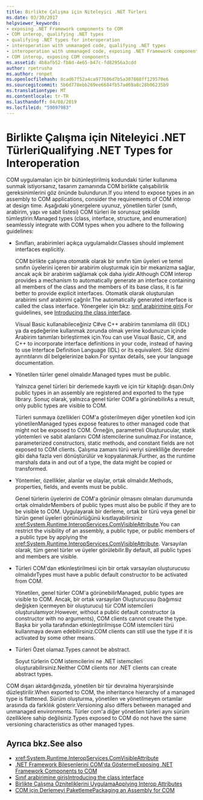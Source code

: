 ```yaml
---
title: Birlikte Çalışma için Niteleyici .NET Türleri
ms.date: 03/30/2017
helpviewer_keywords:
- exposing .NET Framework components to COM
- COM interop, qualifying .NET types
- qualifying .NET types for interoperation
- interoperation with unmanaged code, qualifying .NET types
- interoperation with unmanaged code, exposing .NET Framework components
- COM interop, exposing COM components
ms.assetid: 4b8afb52-fb8d-4e65-b47c-fd82956a3cdd
author: rpetrusha
ms.author: ronpet
ms.openlocfilehash: 8cad67f52a4ca977606d7b5a307868ff129570e6
ms.sourcegitcommit: 5b6d778ebb269ee6684fb57ad69a8c28b06235b9
ms.translationtype: MT
ms.contentlocale: tr-TR
ms.lasthandoff: 04/08/2019
ms.locfileid: "59097983"
---
```

# <a name="qualifying-net-types-for-interoperation"></a><span data-ttu-id="0bd55-102">Birlikte Çalışma için Niteleyici .NET Türleri</span><span class="sxs-lookup"><span data-stu-id="0bd55-102">Qualifying .NET Types for Interoperation</span></span>
<span data-ttu-id="0bd55-103">COM uygulamaları için bir bütünleştirilmiş kodundaki türler kullanıma sunmak istiyorsanız, tasarım zamanında COM birlikte çalışabilirlik gereksinimlerini göz önünde bulundurun.</span><span class="sxs-lookup"><span data-stu-id="0bd55-103">If you intend to expose types in an assembly to COM applications, consider the requirements of COM interop at design time.</span></span> <span data-ttu-id="0bd55-104">Aşağıdaki yönergelere uyunuz, yönetilen türler (sınıfı, arabirim, yapı ve sabit listesi) COM türleri ile sorunsuz şekilde tümleştirin:</span><span class="sxs-lookup"><span data-stu-id="0bd55-104">Managed types (class, interface, structure, and enumeration) seamlessly integrate with COM types when you adhere to the following guidelines:</span></span>  
  
-   <span data-ttu-id="0bd55-105">Sınıfları, arabirimleri açıkça uygulamalıdır.</span><span class="sxs-lookup"><span data-stu-id="0bd55-105">Classes should implement interfaces explicitly.</span></span>  
  
     <span data-ttu-id="0bd55-106">COM birlikte çalışma otomatik olarak bir sınıfın tüm üyeleri ve temel sınıfın üyelerini içeren bir arabirim oluşturmak için bir mekanizma sağlar, ancak açık bir arabirim sağlamak çok daha iyidir.</span><span class="sxs-lookup"><span data-stu-id="0bd55-106">Although COM interop provides a mechanism to automatically generate an interface containing all members of the class and the members of its base class, it is far better to provide explicit interfaces.</span></span> <span data-ttu-id="0bd55-107">Otomatik olarak oluşturulan arabirimi sınıf arabirimi çağrılır.</span><span class="sxs-lookup"><span data-stu-id="0bd55-107">The automatically generated interface is called the class interface.</span></span> <span data-ttu-id="0bd55-108">Yönergeler için bkz: [sınıf arabirimine giriş](com-callable-wrapper.md#introducing-the-class-interface).</span><span class="sxs-lookup"><span data-stu-id="0bd55-108">For guidelines, see [Introducing the class interface](com-callable-wrapper.md#introducing-the-class-interface).</span></span>  
  
     <span data-ttu-id="0bd55-109">Visual Basic kullanabileceğiniz C#ve C++ arabirim tanımlama dili (IDL) ya da eşdeğerine kullanmak zorunda olmak yerine kodunuzun içinde Arabirim tanımları birleştirmek için.</span><span class="sxs-lookup"><span data-stu-id="0bd55-109">You can use Visual Basic, C#, and C++ to incorporate interface definitions in your code, instead of having to use Interface Definition Language (IDL) or its equivalent.</span></span> <span data-ttu-id="0bd55-110">Söz dizimi ayrıntılarını dil belgelerinize bakın.</span><span class="sxs-lookup"><span data-stu-id="0bd55-110">For syntax details, see your language documentation.</span></span>  
  
-   <span data-ttu-id="0bd55-111">Yönetilen türler genel olmalıdır.</span><span class="sxs-lookup"><span data-stu-id="0bd55-111">Managed types must be public.</span></span>  
  
     <span data-ttu-id="0bd55-112">Yalnızca genel türleri bir derlemede kayıtlı ve için tür kitaplığı dışarı.</span><span class="sxs-lookup"><span data-stu-id="0bd55-112">Only public types in an assembly are registered and exported to the type library.</span></span> <span data-ttu-id="0bd55-113">Sonuç olarak, yalnızca genel türler COM'a görünebilir</span><span class="sxs-lookup"><span data-stu-id="0bd55-113">As a result, only public types are visible to COM.</span></span>  
  
     <span data-ttu-id="0bd55-114">Türleri sunmaya özellikleri COM'a gösterilmeyen diğer yönetilen kod için yönetilen</span><span class="sxs-lookup"><span data-stu-id="0bd55-114">Managed types expose features to other managed code that might not be exposed to COM.</span></span> <span data-ttu-id="0bd55-115">Örneğin, parametreli Oluşturucular, statik yöntemleri ve sabit alanlarını COM istemcilerine sunulmaz.</span><span class="sxs-lookup"><span data-stu-id="0bd55-115">For instance, parameterized constructors, static methods, and constant fields are not exposed to COM clients.</span></span> <span data-ttu-id="0bd55-116">Çalışma zamanı türü veriyi sürekliliğe devreder gibi daha fazla veri dönüştürülür ve kopyalanmak.</span><span class="sxs-lookup"><span data-stu-id="0bd55-116">Further, as the runtime marshals data in and out of a type, the data might be copied or transformed.</span></span>  
  
-   <span data-ttu-id="0bd55-117">Yöntemler, özellikler, alanlar ve olaylar, ortak olmalıdır.</span><span class="sxs-lookup"><span data-stu-id="0bd55-117">Methods, properties, fields, and events must be public.</span></span>  
  
     <span data-ttu-id="0bd55-118">Genel türlerin üyelerini de COM'a görünür olmasını olmaları durumunda ortak olmalıdır</span><span class="sxs-lookup"><span data-stu-id="0bd55-118">Members of public types must also be public if they are to be visible to COM.</span></span> <span data-ttu-id="0bd55-119">Uygulayarak bir derleme, ortak bir türü veya genel bir türün genel üyeleri görünürlüğünü kısıtlayabilirsiniz <xref:System.Runtime.InteropServices.ComVisibleAttribute>.</span><span class="sxs-lookup"><span data-stu-id="0bd55-119">You can restrict the visibility of an assembly, a public type, or public members of a public type by applying the <xref:System.Runtime.InteropServices.ComVisibleAttribute>.</span></span> <span data-ttu-id="0bd55-120">Varsayılan olarak, tüm genel türler ve üyeler görülebilir.</span><span class="sxs-lookup"><span data-stu-id="0bd55-120">By default, all public types and members are visible.</span></span>  
  
-   <span data-ttu-id="0bd55-121">Türleri COM'dan etkinleştirilmesi için bir ortak varsayılan oluşturucusu olmalıdır</span><span class="sxs-lookup"><span data-stu-id="0bd55-121">Types must have a public default constructor to be activated from COM.</span></span>  
  
     <span data-ttu-id="0bd55-122">Yönetilen, genel türler COM'a görünebilir</span><span class="sxs-lookup"><span data-stu-id="0bd55-122">Managed, public types are visible to COM.</span></span> <span data-ttu-id="0bd55-123">Ancak, bir ortak varsayılan Oluşturucusu (bağımsız değişken içermeyen bir oluşturucu) tür COM istemcileri oluşturulamıyor.</span><span class="sxs-lookup"><span data-stu-id="0bd55-123">However, without a public default constructor (a constructor with no arguments), COM clients cannot create the type.</span></span> <span data-ttu-id="0bd55-124">Başka bir yolla tarafından etkinleştirilmişse COM istemcileri türü kullanmaya devam edebilirsiniz.</span><span class="sxs-lookup"><span data-stu-id="0bd55-124">COM clients can still use the type if it is activated by some other means.</span></span>  
  
-   <span data-ttu-id="0bd55-125">Türleri Özet olamaz.</span><span class="sxs-lookup"><span data-stu-id="0bd55-125">Types cannot be abstract.</span></span>  
  
     <span data-ttu-id="0bd55-126">Soyut türlerin COM istemcilerini ne .NET istemcileri oluşturabilirsiniz.</span><span class="sxs-lookup"><span data-stu-id="0bd55-126">Neither COM clients nor .NET clients can create abstract types.</span></span>  
  
 <span data-ttu-id="0bd55-127">COM dışarı aktardığınızda, yönetilen bir tür devralma hiyerarşisinde düzleştirilir.</span><span class="sxs-lookup"><span data-stu-id="0bd55-127">When exported to COM, the inheritance hierarchy of a managed type is flattened.</span></span> <span data-ttu-id="0bd55-128">Sürüm oluşturma, yönetilen ve yönetilmeyen ortamlar arasında da farklılık gösterir.</span><span class="sxs-lookup"><span data-stu-id="0bd55-128">Versioning also differs between managed and unmanaged environments.</span></span> <span data-ttu-id="0bd55-129">Türler com'a diğer yönetilen türleri aynı sürüm özelliklere sahip değilsiniz.</span><span class="sxs-lookup"><span data-stu-id="0bd55-129">Types exposed to COM do not have the same versioning characteristics as other managed types.</span></span>  
  
## <a name="see-also"></a><span data-ttu-id="0bd55-130">Ayrıca bkz.</span><span class="sxs-lookup"><span data-stu-id="0bd55-130">See also</span></span>

- <xref:System.Runtime.InteropServices.ComVisibleAttribute>
- [<span data-ttu-id="0bd55-131">.NET Framework Bileşenlerini COM'da Gösterme</span><span class="sxs-lookup"><span data-stu-id="0bd55-131">Exposing .NET Framework Components to COM</span></span>](../../../docs/framework/interop/exposing-dotnet-components-to-com.md)
- [<span data-ttu-id="0bd55-132">Sınıf arabirimine giriş</span><span class="sxs-lookup"><span data-stu-id="0bd55-132">Introducing the class interface</span></span>](com-callable-wrapper.md#introducing-the-class-interface)
- [<span data-ttu-id="0bd55-133">Birlikte Çalışma Özniteliklerini Uygulama</span><span class="sxs-lookup"><span data-stu-id="0bd55-133">Applying Interop Attributes</span></span>](../../../docs/framework/interop/applying-interop-attributes.md)
- [<span data-ttu-id="0bd55-134">COM için Derlemeyi Paketleme</span><span class="sxs-lookup"><span data-stu-id="0bd55-134">Packaging an Assembly for COM</span></span>](../../../docs/framework/interop/packaging-an-assembly-for-com.md)

